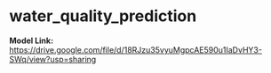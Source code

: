 # water_quality_prediction
**Model Link:**
https://drive.google.com/file/d/18RJzu35vyuMgpcAE590u1IaDvHY3-SWq/view?usp=sharing
